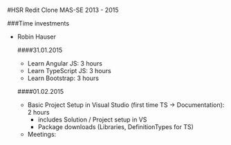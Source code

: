 ﻿#HSR Redit Clone MAS-SE 2013 - 2015

###Time investments

- Robin Hauser

    ####31.01.2015
    - Learn Angular JS: 3 hours
    - Learn TypeScript JS: 3 hours
    - Learn Bootstrap: 3 hours

    ####01.02.2015
    - Basic Project Setup in Visual Studio (first time TS -> Documentation): 2 hours
        - includes Solution / Project setup in VS
        - Package downloads (Libraries, DefinitionTypes for TS)
    - Meetings:    



